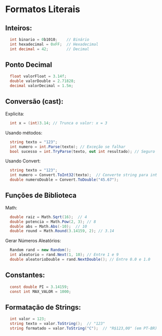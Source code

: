 # Formatos Literais

## Inteiros:

```c#
  int binario = 0b1010;    // Binário
  int hexadecimal = 0xFF;  // Hexadecimal
  int decimal = 42;        // Decimal
```

## Ponto Decimal

```c#
  float valorFloat = 3.14f;
  double valorDouble = 2.71828;
  decimal valorDecimal = 1.5m;
```

## Conversão (cast):

Explicita:

```c#
  int x = (int)3.14; // Trunca o valor: x = 3
```

Usando métodos:

```c#
  string texto = "123";
  int numero = int.Parse(texto); // Exceção se falhar
  bool sucesso = int.TryParse(texto, out int resultado); // Seguro
```

Usando Convert:

```c#
  string texto = "123";
  int numero = Convert.ToInt32(texto);  // Converte string para int
  double numeroDouble = Convert.ToDouble("45.67");
```

## Funções de Biblioteca

Math:

```c#
  double raiz = Math.Sqrt(16);  // 4
  double potencia = Math.Pow(2, 3); // 8
  double abs = Math.Abs(-10);  // 10
  double round = Math.Round(3.14159, 2); // 3.14
```

Gerar Números Aleatórios:

```c#
  Random rand = new Random();
  int aleatorio = rand.Next(1, 10); // Entre 1 e 9
  double aleatorioDouble = rand.NextDouble(); // Entre 0.0 e 1.0
```

## Constantes:

```c#
  const double PI = 3.14159;
  const int MAX_VALOR = 1000;
```

## Formatação de Strings:

```c#
  int valor = 123;
  string texto = valor.ToString();  // "123"
  string formatado = valor.ToString("C");  // "R$123,00" (em PT-BR)
```
